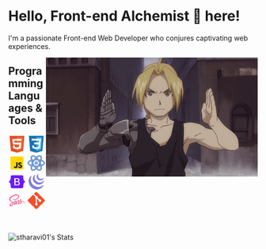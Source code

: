 # Hello, Front-end Alchemist 🌟 here!

I'm a passionate Front-end Web Developer who conjures captivating web experiences.

<img src="https://github.com/stharavi01/stharavi01/blob/main/tumblr_netc76F2so1tfql3no1_500.gif" style="float: right; width:85% ">

## Programming Languages & Tools

<div>
  <img src="https://github.com/stharavi01/stharavi01/blob/main/html.svg" width="35"/>
  <img src="https://github.com/stharavi01/stharavi01/blob/main/css.svg" width="35"/>
  <img src="https://github.com/stharavi01/stharavi01/blob/main/icons8-javascript-480.svg" width="35"/>
  <img src="https://github.com/stharavi01/stharavi01/blob/main/icons8-react-480.svg" width="35"/>
  <img src="https://github.com/stharavi01/stharavi01/blob/main/icons8-bootstrap-480.svg" width="35"/>
  <img src="https://github.com/stharavi01/stharavi01/blob/main/icons8-jquery-500.svg" width="35"/>
  <img src="https://github.com/stharavi01/stharavi01/blob/main/icons8-sass-480.svg" width="35"/>
  <img src="https://github.com/stharavi01/stharavi01/blob/main/git.svg" width="35"/>
</div>


<br> <!-- Added a line break -->

![stharavi01's Stats](https://github-readme-stats.vercel.app/api?username=stharavi01&theme=vue-dark&show_icons=true&hide_border=true&count_private=true)



